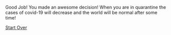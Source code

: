 
Good Job! You made an awesome decision! When you are in quarantine the cases of covid-19 will decrease and the world will be normal after some time!

[Start Over](../mask.md)
